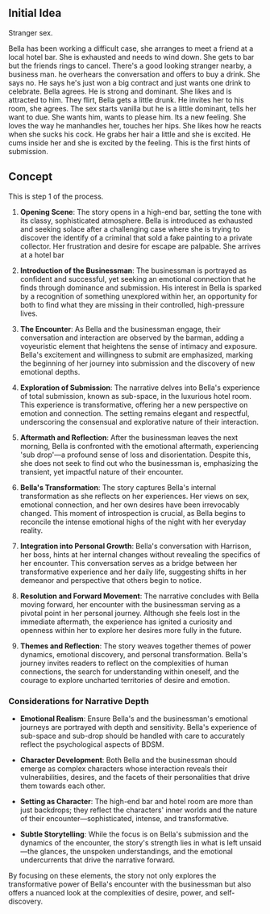 

## Initial Idea
Stranger sex.

Bella has been working a difficult case, she arranges to meet a friend at a local hotel bar. She is exhausted and needs to wind down. She gets to bar but the friends rings to cancel. There's a good looking stranger nearby, a business man. he overhears the conversation and offers to buy a drink. She says no. He says he's just won a big contract and just wants one drink to celebrate. Bella agrees. He is strong and dominant. She likes and is attracted to him. They flirt, Bella gets a little drunk. He invites her to his room, she agrees. The sex starts vanilla but he is a little dominant, tells her want to due. She wants him, wants to please him. Its a new feeling. She loves the way he manhandles her, touches her hips. She likes how he reacts when she sucks his cock. He grabs her hair a little and she is excited. He cums inside her and she is excited by the feeling. This is the first hints of submission.

## Concept
This is step 1 of the process. 

1. **Opening Scene**: The story opens in a high-end bar, setting the tone with its classy, sophisticated atmosphere. Bella is introduced as exhausted and seeking solace after a challenging case where she is trying to discover the identify of a criminal that sold a fake painting to a private collector. Her frustration and desire for escape are palpable. She arrives at a hotel bar 
2. **Introduction of the Businessman**: The businessman is portrayed as confident and successful, yet seeking an emotional connection that he finds through dominance and submission. His interest in Bella is sparked by a recognition of something unexplored within her, an opportunity for both to find what they are missing in their controlled, high-pressure lives.
    
3. **The Encounter**: As Bella and the businessman engage, their conversation and interaction are observed by the barman, adding a voyeuristic element that heightens the sense of intimacy and exposure. Bella's excitement and willingness to submit are emphasized, marking the beginning of her journey into submission and the discovery of new emotional depths.
    
4. **Exploration of Submission**: The narrative delves into Bella's experience of total submission, known as sub-space, in the luxurious hotel room. This experience is transformative, offering her a new perspective on emotion and connection. The setting remains elegant and respectful, underscoring the consensual and explorative nature of their interaction.
    
5. **Aftermath and Reflection**: After the businessman leaves the next morning, Bella is confronted with the emotional aftermath, experiencing 'sub drop'—a profound sense of loss and disorientation. Despite this, she does not seek to find out who the businessman is, emphasizing the transient, yet impactful nature of their encounter.
    
6. **Bella's Transformation**: The story captures Bella's internal transformation as she reflects on her experiences. Her views on sex, emotional connection, and her own desires have been irrevocably changed. This moment of introspection is crucial, as Bella begins to reconcile the intense emotional highs of the night with her everyday reality.
    
7. **Integration into Personal Growth**: Bella's conversation with Harrison, her boss, hints at her internal changes without revealing the specifics of her encounter. This conversation serves as a bridge between her transformative experience and her daily life, suggesting shifts in her demeanor and perspective that others begin to notice.
    
8. **Resolution and Forward Movement**: The narrative concludes with Bella moving forward, her encounter with the businessman serving as a pivotal point in her personal journey. Although she feels lost in the immediate aftermath, the experience has ignited a curiosity and openness within her to explore her desires more fully in the future.
    
9. **Themes and Reflection**: The story weaves together themes of power dynamics, emotional discovery, and personal transformation. Bella's journey invites readers to reflect on the complexities of human connections, the search for understanding within oneself, and the courage to explore uncharted territories of desire and emotion.
    

### Considerations for Narrative Depth

- **Emotional Realism**: Ensure Bella's and the businessman's emotional journeys are portrayed with depth and sensitivity. Bella's experience of sub-space and sub-drop should be handled with care to accurately reflect the psychological aspects of BDSM.
    
- **Character Development**: Both Bella and the businessman should emerge as complex characters whose interaction reveals their vulnerabilities, desires, and the facets of their personalities that drive them towards each other.
    
- **Setting as Character**: The high-end bar and hotel room are more than just backdrops; they reflect the characters' inner worlds and the nature of their encounter—sophisticated, intense, and transformative.
    
- **Subtle Storytelling**: While the focus is on Bella's submission and the dynamics of the encounter, the story's strength lies in what is left unsaid—the glances, the unspoken understandings, and the emotional undercurrents that drive the narrative forward.
    

By focusing on these elements, the story not only explores the transformative power of Bella's encounter with the businessman but also offers a nuanced look at the complexities of desire, power, and self-discovery.